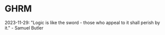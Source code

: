 # GHRM

2023-11-29: "Logic is like the sword - those who appeal to it shall perish by it." - Samuel Butler